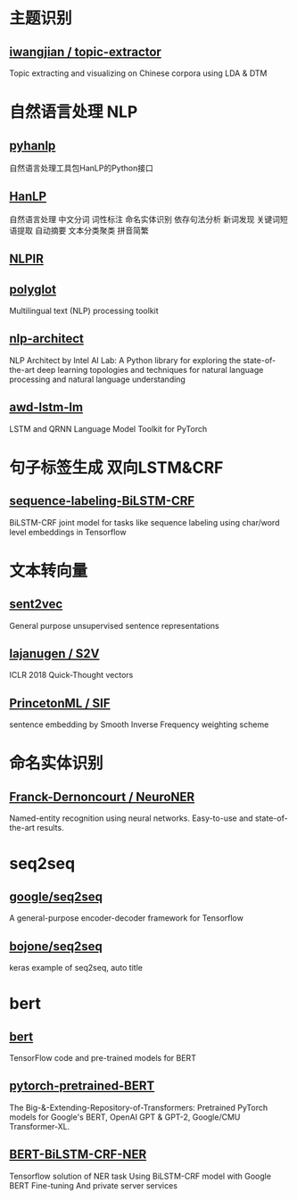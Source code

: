 # 主题识别
## [iwangjian / topic-extractor](https://github.com/iwangjian/topic-extractor)
Topic extracting and visualizing on Chinese corpora using LDA & DTM

# 自然语言处理 NLP

## [pyhanlp](https://github.com/hankcs/pyhanlp)
自然语言处理工具包HanLP的Python接口

## [HanLP](https://github.com/hankcs/HanLP)
自然语言处理 中文分词 词性标注 命名实体识别 依存句法分析 新词发现 关键词短语提取 自动摘要 文本分类聚类 拼音简繁

## [NLPIR](https://github.com/NLPIR-team/NLPIR)

## [polyglot](https://github.com/aboSamoor/polyglot)
Multilingual text (NLP) processing toolkit

## [nlp-architect](https://github.com/NervanaSystems/nlp-architect)
NLP Architect by Intel AI Lab: A Python library for exploring the state-of-the-art deep learning topologies and techniques for natural language processing and natural language understanding

## [awd-lstm-lm](https://github.com/salesforce/awd-lstm-lm)
LSTM and QRNN Language Model Toolkit for PyTorch

# 句子标签生成 双向LSTM&CRF
## [sequence-labeling-BiLSTM-CRF](https://github.com/scofield7419/sequence-labeling-BiLSTM-CRF)
BiLSTM-CRF joint model for tasks like sequence labeling using char/word level embeddings in Tensorflow

# 文本转向量
## [sent2vec](https://github.com/epfml/sent2vec)
General purpose unsupervised sentence representations

## [lajanugen / S2V](https://github.com/lajanugen/S2V)
ICLR 2018 Quick-Thought vectors

## [PrincetonML / SIF](https://github.com/PrincetonML/SIF)
sentence embedding by Smooth Inverse Frequency weighting scheme


# 命名实体识别

## [Franck-Dernoncourt / NeuroNER](https://github.com/Franck-Dernoncourt/NeuroNER)
Named-entity recognition using neural networks. Easy-to-use and state-of-the-art results.

# seq2seq

## [google/seq2seq](https://github.com/google/seq2seq)
A general-purpose encoder-decoder framework for Tensorflow
## [bojone/seq2seq](https://github.com/bojone/seq2seq)
keras example of seq2seq, auto title

# bert

## [bert](https://github.com/google-research/bert)
TensorFlow code and pre-trained models for BERT
## [pytorch-pretrained-BERT](https://github.com/huggingface/pytorch-pretrained-BERT)
The Big-&-Extending-Repository-of-Transformers: Pretrained PyTorch models for Google's BERT, OpenAI GPT & GPT-2, Google/CMU Transformer-XL.
## [BERT-BiLSTM-CRF-NER](https://github.com/macanv/BERT-BiLSTM-CRF-NER)
Tensorflow solution of NER task Using BiLSTM-CRF model with Google BERT Fine-tuning And private server services